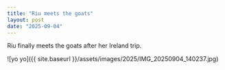 ```yaml
---
title: "Riu meets the goats"
layout: post
date: "2025-09-04"
---
```


Riu finally meets the goats after her Ireland trip.

![yo yo]({{ site.baseurl }}/assets/images/2025/IMG_20250904_140237.jpg)
